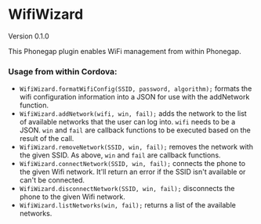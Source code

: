 WifiWizard
===

Version 0.1.0

This Phonegap plugin enables WiFi management from within Phonegap.

### Usage from within Cordova:

* `WifiWizard.formatWifiConfig(SSID, password, algorithm);` formats the wifi configuration information into a JSON for use with the addNetwork function.
* `WifiWizard.addNetwork(wifi, win, fail);` adds the network to the list of available networks that the user can log into. `wifi` needs to be a JSON. `win` and `fail` are callback functions to be executed based on the result of the call.
* `WifiWizard.removeNetwork(SSID, win, fail);` removes the network with the given SSID. As above, `win` and `fail` are callback functions.
* `WifiWizard.connectNetwork(SSID, win, fail);` connects the phone to the given Wifi network. It'll return an error if the SSID isn't available or can't be connected.
* `WifiWizard.disconnectNetwork(SSID, win, fail);` disconnects the phone to the given Wifi network. 
* `WifiWizard.listNetworks(win, fail);` returns a list of the available networks.
